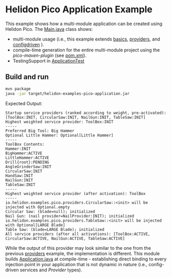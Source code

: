 # Helidon Pico Application Example

This example shows how a multi-module application can be created using Helidon Pico. The
[Main.java](./src/main/java/io/helidon/examples/pico/application/Main.java) class shows:

* multi-module usage (i.e., this example extends [basics](../basics), [providers](../providers), and [configdriven](../configdriven) ).
* compile-time generation for the entire multi-module project using the _pico-maven-plugin_ (see [pom.xml](./pom.xml)).
* TestingSupport in [ApplicationTest](src/test/java/io/helidon/examples/pico/application/PicoApplicationTest.java)

## Build and run

```bash
mvn package
java -jar target/helidon-examples-pico-application.jar
```

Expected Output:
```
Startup service providers (ranked according to weight, pre-activated): [ToolBox:INIT, CircularSaw:INIT, NailGun:INIT, TableSaw:INIT]
Highest weighted service provider: ToolBox:INIT
-----
Preferred Big Tool: Big Hammer
Optional Little Hammer: Optional[Little Hammer]
-----
ToolBox Contents:
Hammer:INIT
BigHammer:ACTIVE
LittleHammer:ACTIVE
Drill{root}:PENDING
AngleGrinderSaw:INIT
CircularSaw:INIT
HandSaw:INIT
NailGun:INIT
TableSaw:INIT
-----
Highest weighted service provider (after activation): ToolBox
-----
io.helidon.examples.pico.providers.CircularSaw::<init> will be injected with Optional.empty
Circular Saw: (blade=null); initialized
Nail Gun: (nail provider=NailProvider:INIT); initialized
io.helidon.examples.pico.providers.TableSaw::<init> will be injected with Optional[LARGE Blade]
Table Saw: (blade=LARGE Blade); initialized
All service providers (after all activations): [ToolBox:ACTIVE, CircularSaw:ACTIVE, NailGun:ACTIVE, TableSaw:ACTIVE]
```

While the output of this provider may look similar to the one from the previous [providers](../providers) example, the implementation is different. This module builds [Application.java](target/generated-sources/annotations/io/helidon/examples/pico/application/Pico$$Application.java) at compile-time - establishing direct binding to every injection point in your application that is not dynamic in nature (i.e., config-driven services and _Provider_ types).
